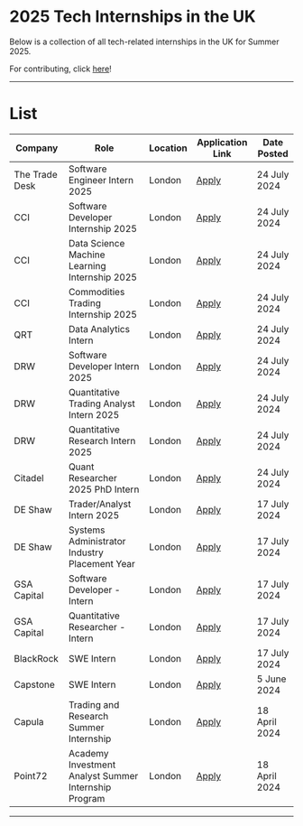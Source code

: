 # 2025 Tech Internships in the UK
Below is a collection of all tech-related internships in the UK for Summer 2025.

For contributing, click [here](https://github.com/devzenq/2025-Internships-UK/blob/main/CONTRIBUTE.md)!

---

# List
| Company | Role | Location | Application Link | Date Posted |
| -------- | -------- | -------- | -------- | -------- |
| The Trade Desk | Software Engineer Intern 2025 | London | [Apply](https://careers.thetradedesk.com/jobs/4427560007/2025-summer-intern-software-engineer-london) | 24 July 2024 |
| CCI | Software Developer Internship 2025 | London | [Apply](https://osv-cci.wd1.myworkdayjobs.com/en-US/CCICareers/job/London-UK/Front-Office-IT-Developer-Internship--Summer-2025-_R857-1?locations=f2015cfc02f00191c190c981a701650e) | 24 July 2024 |
| CCI | Data Science Machine Learning Internship 2025 | London | [Apply](https://osv-cci.wd1.myworkdayjobs.com/en-US/CCICareers/job/London-UK/Data-Science-Machine-Learning-Internship--Summer-2025-_R856?locations=f2015cfc02f00191c190c981a701650e) | 24 July 2024 |
| CCI | Commodities Trading Internship 2025 | London | [Apply](https://osv-cci.wd1.myworkdayjobs.com/en-US/CCICareers/job/London-UK/Commodities-Trading-Summer-Analyst-Internship-Programme--Summer-2025-_R852?locations=f2015cfc02f00191c190c981a701650e) | 24 July 2024 |
| QRT | Data Analytics Intern | London | [Apply](https://www.qube-rt.com/careers/job?gh_jid=7497802002) | 24 July 2024 |
| DRW | Software Developer Intern 2025 | London | [Apply](https://boards.greenhouse.io/drweng/jobs/6000871) | 24 July 2024 |
| DRW | Quantitative Trading Analyst Intern 2025 | London | [Apply](https://boards.greenhouse.io/drweng/jobs/5997671) | 24 July 2024 |
| DRW | Quantitative Research Intern 2025 | London | [Apply](https://boards.greenhouse.io/drweng/jobs/6000854) | 24 July 2024 |
| Citadel | Quant Researcher 2025 PhD Intern | London | [Apply](https://www.citadel.com/careers/details/quantitative-researcher-2025-phd-intern-europe-2/) | 24 July 2024 |
| DE Shaw | Trader/Analyst Intern 2025 | London | [Apply](https://www.deshaw.com/careers/trader-analyst-intern-london-summer-2025-5090) | 17 July 2024 |
| DE Shaw | Systems Administrator Industry Placement Year | London | [Apply](https://www.deshaw.com/careers/systems-administrator-industry-placement-year-london-5139) | 17 July 2024 |
| GSA Capital | Software Developer - Intern | London | [Apply](https://boards.greenhouse.io/embed/job_app?for=gsacapital&token=6795640002) | 17 July 2024 |
| GSA Capital | Quantitative Researcher - Intern | London | [Apply](https://boards.greenhouse.io/embed/job_app?for=gsacapital&token=6795635002) | 17 July 2024 |
| BlackRock | SWE Intern | London | [Apply](https://blackrock.tal.net/vx/brand-3/spa-1/candidate/so/pm/1/pl/1/opp/8162-2025-Summer-Internship-Program-EMEA/en-GB) | 17 July 2024 |
| Capstone | SWE Intern | London | [Apply](https://www.capstoneco.com/careers/2025-summer-internship-software-engineering/?gh_jid=7470796002) | 5 June 2024 |
| Capula | Trading and Research Summer Internship | London | [Apply](https://apply.workable.com/capula-investment-management-ltd/j/CADD57CDA5/) | 18 April 2024 |
| Point72 | Academy Investment Analyst Summer Internship Program | London | [Apply](https://careers.point72.com/CSJobDetail?jobName=2025-point72-academy-investment-analyst-summer-internship-program-london&jobCode=CPA-0012101&location=London&locale=English&retURL=/CSCareerSearch) | 18 April 2024 |

---

